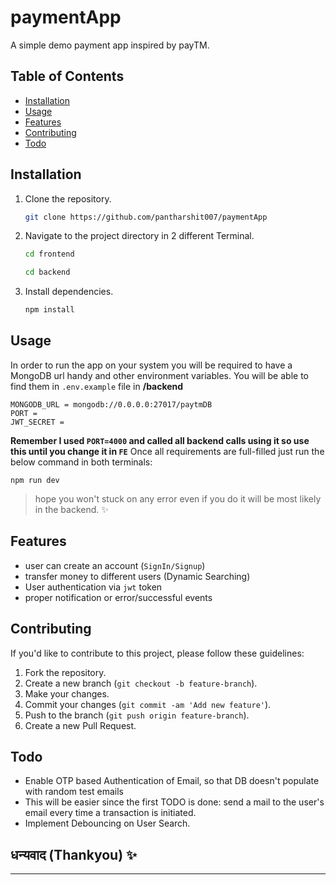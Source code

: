 # paymentApp

A simple demo payment app inspired by payTM.

## Table of Contents

- [Installation](#installation)
- [Usage](#usage)
- [Features](#features)
- [Contributing](#contributing)
- [Todo](#todo)

## Installation

1. Clone the repository.

   ```bash
   git clone https://github.com/pantharshit007/paymentApp
   ```

2. Navigate to the project directory in 2 different Terminal.

   ```bash
   cd frontend
   ```

   ```bash
   cd backend
   ```

3. Install dependencies.
   ```bash
   npm install
   ```

## Usage

In order to run the app on your system you will be required to have a MongoDB url handy and other environment variables. You will be able to find them in `.env.example` file in **/backend**

```
MONGODB_URL = mongodb://0.0.0.0:27017/paytmDB
PORT = 
JWT_SECRET = 
```
**Remember I used `PORT=4000` and called all backend calls using it so use this until you change it in `FE`**
Once all requirements are full-filled just run the below command in both terminals:

```
npm run dev
```

> hope you won't stuck on any error even if you do it will be most likely in the backend. ✨

## Features

- user can create an account (`SignIn/Signup`)
- transfer money to different users (Dynamic Searching)
- User authentication via `jwt` token
- proper notification or error/successful events

## Contributing

If you'd like to contribute to this project, please follow these guidelines:

1. Fork the repository.
2. Create a new branch (`git checkout -b feature-branch`).
3. Make your changes.
4. Commit your changes (`git commit -am 'Add new feature'`).
5. Push to the branch (`git push origin feature-branch`).
6. Create a new Pull Request.

## Todo

- Enable OTP based Authentication of Email, so that DB doesn't populate with random test emails
- This will be easier since the first TODO is done: send a mail to the user's email every time a transaction is initiated.
- Implement Debouncing on User Search.

## धन्यवाद (Thankyou) ✨

---
